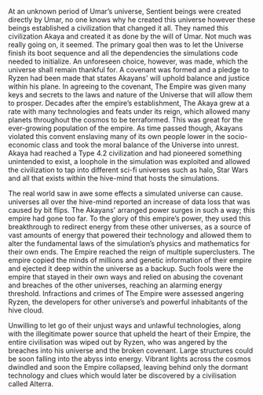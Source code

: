 At an unknown period of Umar’s universe, Sentient beings were created directly by Umar, no one knows why he created this universe however these beings established a civilization that changed it all. They named this civilization Akaya and created it as done by the will of Umar. Not much was really going on, it seemed. The primary goal then was to let the Universe finish its boot sequence and all the dependencies the simulations code needed to initialize. An unforeseen choice, however, was made, which the universe shall remain thankful for. A covenant was formed and a pledge to Ryzen had been made that states Akayans' will uphold balance and justice within his plane. In agreeing to the covenant, The Empire was given many keys and secrets to the laws and nature of the Universe that will allow them to prosper. Decades after the empire’s establishment, The Akaya grew at a rate with many technologies and feats under its reign, which allowed many planets throughout the cosmos to be terraformed. This was great for the ever-growing population of the empire. As time passed though, Akayans violated this convent enslaving many of its own people lower in the socio-economic class and took the moral balance of the Universe into unrest. Akaya had reached a Type 4.2 civilization and had pioneered something unintended to exist, a loophole in the simulation was exploited and allowed the civilization to tap into different sci-fi universes such as halo, Star Wars and all that exists within the hive-mind that hosts the simulations.

The real world saw in awe some effects a simulated universe can cause. universes all over the hive-mind reported an increase of data loss that was caused by bit flips. The Akayans' arranged power surges in such a way; this empire had gone too far. To the glory of this empire’s power, they used this breakthrough to redirect energy from these other universes, as a source of vast amounts of energy that powered their technology and allowed them to alter the fundamental laws of the simulation’s physics and mathematics for their own ends. The Empire reached the reign of multiple superclusters. The empire copied the minds of millions and genetic information of their empire and ejected it deep within the universe as a backup. Such fools were the empire that stayed in their own ways and relied on abusing the covenant and breaches of the other universes, reaching an alarming energy threshold. Infractions and crimes of The Empire were assessed angering Ryzen, the developers for other universe’s  and powerful inhabitants of the hive cloud.

Unwilling to let go of their unjust ways and unlawful technologies, along with the illegitimate power source that upheld the heart of their Empire, the entire civilisation was wiped out by Ryzen, who was angered by the breaches into his universe and the broken covenant. Large structures could be soon falling into the abyss into energy. Vibrant lights across the cosmos dwindled and soon the Empire collapsed, leaving behind only the dormant technology and clues which would later be discovered by a civilisation called Alterra.



